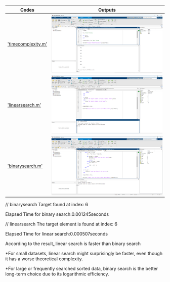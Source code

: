 | Codes | Outputs |
|-------|--------|
|['timecomplexity.m'](./Codes/timecomplexity.m)|![01.png](./Outputs/01.png)|
|['linearsearch.m'](./Codes/linearsearch.m)|![02.png](./Outputs/02.png)|
|['binarysearch.m'](./Codes/binarysearch.m)|![03.png](./Outputs/03.png)|


// binarysearch
Target found at index: 6

Elapsed Time for binary search:0.001245seconds

// linearsearch
The target element is found at index:  6

Elapsed Time for linear search:0.000507seconds

According to the result,,linear search is faster than binary search

*For small datasets, linear search might surprisingly be faster, even though it has a worse theoretical complexity.

*For large or frequently searched sorted data, binary search is the better long-term choice due to its logarithmic efficiency.
